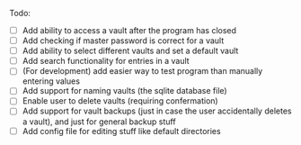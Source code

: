 Todo: 

- [ ] Add ability to access a vault after the program has closed
- [ ] Add checking if master password is correct for a vault
- [ ] Add ability to select different vaults and set a default vault
- [ ] Add search functionality for entries in a vault
- [ ] (For development) add easier way to test program than manually entering values
- [ ] Add support for naming vaults (the sqlite database file)
- [ ] Enable user to delete vaults (requiring confermation)
- [ ] Add support for vault backups (just in case the user accidentally deletes a vault), and just for general backup stuff
- [ ] Add config file for editing stuff like default directories
